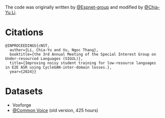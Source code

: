 The code was originally written by [@Espnet-group](https://github.com/espnet/espnet) and modified by [@Chia-Yu Li](https://github.com/chiayuli).

# Citations
```
@INPROCEEDINGS{cNST,
  author={Li, Chia-Yu and Vu, Ngoc Thang},
  booktitle={the 3rd Annual Meeting of the Special Interest Group on Under-resourced Languages (SIGUL)}, 
  title={Improving noisy student training for low-resource languages in E2E ASR using CycleGAN-inter-domain losses.}, 
  year={2024}}
```
# Datasets
* Voxforge
* [@Common Voice](https://commonvoice.mozilla.org/en/datasets) (old version, 425 hours)

